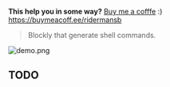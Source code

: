 **This help you in some way?** [Buy me a cofffe][coffee]  :)   
https://buymeacoff.ee/ridermansb

> Blockly that generate shell commands.

![demo.png](demo.png)

## TODO

[0]: https://chrome.google.com/webstore/detail/coding-with-chrome/becloognjehhioodmnimnehjcibkloed
[1]: https://github.com/google/coding-with-chrome/blob/2d4dcb32319225b004de58a6e1edd0f8d23a81b1/src/blocks/sphero/javascript.js
[2]: https://github.com/google/coding-with-chrome/blob/68cf315e3ca5383ca90f1edcb56165e1a2cbb812/src/frameworks/internal/sphero/sphero.js#L105
[3]: https://github.com/google/coding-with-chrome/blob/2d4dcb32319225b004de58a6e1edd0f8d23a81b1/src/blocks/sphero/javascript.js
[4]: https://github.com/google/coding-with-chrome/blob/2d4dcb32319225b004de58a6e1edd0f8d23a81b1/src/frameworks/internal/sphero/sphero.js

[coffee]: https://buymeacoff.ee/ridermansb
